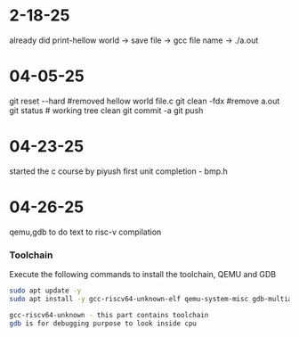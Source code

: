 # 2-18-25
already did print-hellow world -> save file -> gcc file name -> ./a.out
# 04-05-25
git reset --hard #removed hellow world file.c
git clean -fdx  #remove a.out
git status # working tree clean
git commit -a
git push
# 04-23-25
started the c course by piyush
first unit completion - bmp.h
# 04-26-25
qemu,gdb to do text to risc-v compilation
   ### Toolchain

Execute the following commands to install the toolchain, QEMU and GDB

```bash
sudo apt update -y
sudo apt install -y gcc-riscv64-unknown-elf qemu-system-misc gdb-multiarch

gcc-riscv64-unknown - this part contains toolchain
gdb is for debugging purpose to look inside cpu
```
